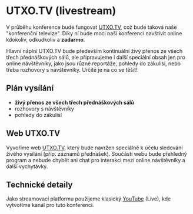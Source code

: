# UTXO.TV (livestream)

V průběhu konference bude fungovat [UTXO.TV](https://utxo.tv), což bude taková naše "konferenční televize". Díky ní bude moci naší konferenci navštívit online kdokoliv, odkudkoliv a **zadarmo**.

Hlavní náplní UTXO.TV bude především kontinuální živý přenos ze všech třech přednáškových sálů, ale připravujeme i další speciální obsah jen pro online návštěvníky, jako jsou různé reportáže, pohledy do zákulisí, nebo třeba rozhovory s návštěvníky. Určitě je na co se těšit!

## Plán vysílání

* **živý přenos ze všech třech přednáškových sálů**
* rozhovory s návštěvníky
* pohledy do zákulisí

## Web UTXO.TV

Vyvoříme web [UTXO.TV](https://utxo.tv), který bude navržen speciálně k účelu sledování živého vysílání (příp. záznamů přednášek). Součástí webu bude přehledný program a nebude chybět ani chat pro interakci mezi online návštěvníky a další vychytávky.

## Technické detaily

Jako streamovací platformu použijeme klasický [YouTube](https://www.youtube.com/howyoutubeworks/product-features/live/#youtube-live) (Live), kde vytvoříme kanál pro tuto konferenci.
